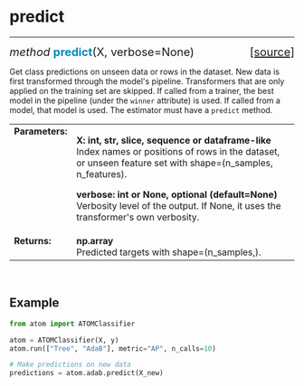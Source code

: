 # predict
---------

<div style="font-size:20px">
<em>method</em> <strong style="color:#008AB8">predict</strong>(X, verbose=None)
<span style="float:right">
<a href="https://github.com/tvdboom/ATOM/blob/master/atom/basepredictor.py#L220">[source]</a>
</span>
</div>

Get class predictions on unseen data or rows in the dataset. New data
is first transformed through the model's pipeline. Transformers that
are only applied on the training set are skipped. If called from a
trainer, the best model in the pipeline (under the `winner` attribute)
is used. If called from a model, that model is used. The estimator
must have a `predict` method.

<table style="font-size:16px">
<tr>
<td width="20%" class="td_title" style="vertical-align:top"><strong>Parameters:</strong></td>
<td width="80%" class="td_params">
<p>
<strong>X: int, str, slice, sequence or dataframe-like</strong><br>
Index names or positions of rows in the dataset, or unseen feature
set with shape=(n_samples, n_features).
</p>
<p>
<strong>verbose: int or None, optional (default=None)</strong><br>
Verbosity level of the output. If None, it uses the transformer's own verbosity.
</p>
</td>
</tr>
<tr>
<td width="20%" class="td_title" style="vertical-align:top"><strong>Returns:</strong></td>
<td width="80%" class="td_params">
<strong>np.array</strong><br>
Predicted targets with shape=(n_samples,).
</td>
</tr>
</table>
<br />



## Example

```python
from atom import ATOMClassifier

atom = ATOMClassifier(X, y)
atom.run(["Tree", "AdaB"], metric="AP", n_calls=10)

# Make predictions on new data
predictions = atom.adab.predict(X_new)
```
